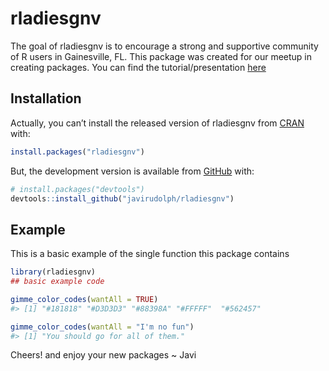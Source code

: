 
<!-- README.md is generated from README.Rmd. Please edit that file -->

# rladiesgnv

<!-- badges: start -->

<!-- badges: end -->

The goal of rladiesgnv is to encourage a strong and supportive community
of R users in Gainesville, FL. This package was created for our meetup
in creating packages. You can find the tutorial/presentation
[here](https://javirudolph.github.io/RLadies-Gainesville-FL/20190429-Rudolph-packages/apr29presentation.html#1)

## Installation

Actually, you can’t install the released version of rladiesgnv from
[CRAN](https://CRAN.R-project.org) with:

``` r
install.packages("rladiesgnv")
```

But, the development version is available from
[GitHub](https://github.com/) with:

``` r
# install.packages("devtools")
devtools::install_github("javirudolph/rladiesgnv")
```

## Example

This is a basic example of the single function this package contains

``` r
library(rladiesgnv)
## basic example code
```

``` r
gimme_color_codes(wantAll = TRUE)
#> [1] "#181818" "#D3D3D3" "#88398A" "#FFFFF"  "#562457"
```

``` r
gimme_color_codes(wantAll = "I'm no fun")
#> [1] "You should go for all of them."
```

Cheers\! and enjoy your new packages \~ Javi
